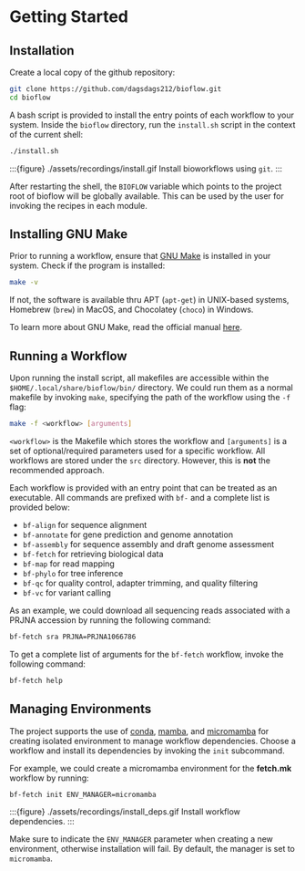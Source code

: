 # Getting Started

## Installation

Create a local copy of the github repository:
```bash
git clone https://github.com/dagsdags212/bioflow.git
cd bioflow
```

A bash script is provided to install the entry points of each workflow to your system. Inside the `bioflow` directory, run the `install.sh` script in the context of the current shell:
```bash
./install.sh
```

:::{figure} ./assets/recordings/install.gif
Install bioworkflows using `git`.
:::

After restarting the shell, the `BIOFLOW` variable which points to the project root of bioflow will be globally available. This can be used by the user for invoking the recipes in each module.

## Installing GNU Make

Prior to running a workflow, ensure that [GNU Make](https://www.gnu.org/software/make/) is installed in your system. Check if the program is installed:
```bash
make -v
```

If not, the software is available thru APT (`apt-get`) in UNIX-based systems, Homebrew (`brew`) in MacOS, and Chocolatey (`choco`) in Windows.

To learn more about GNU Make, read the official manual [here](https://www.gnu.org/software/make/manual/make.html).

## Running a Workflow

Upon running the install script, all makefiles are accessible within the `$HOME/.local/share/bioflow/bin/` directory. We could run them as a normal makefile by invoking `make`, specifying the path of the workflow using the `-f` flag:
```bash
make -f <workflow> [arguments]
```

`<workflow>` is the Makefile which stores the workflow and `[arguments]` is a set of optional/required parameters used for a specific workflow. All workflows are stored under the `src` directory. However, this is **not** the recommended approach.

Each workflow is provided with an entry point that can be treated as an executable. All commands are prefixed with `bf-` and a complete list is provided below:

- `bf-align` for sequence alignment
- `bf-annotate` for gene prediction and genome annotation
- `bf-assembly` for sequence assembly and draft genome assessment
- `bf-fetch` for retrieving biological data
- `bf-map` for read mapping
- `bf-phylo` for tree inference
- `bf-qc` for quality control, adapter trimming, and quality filtering
- `bf-vc` for variant calling

As an example, we could download all sequencing reads associated with a PRJNA accession by running the following command:
```bash
bf-fetch sra PRJNA=PRJNA1066786
```

To get a complete list of arguments for the `bf-fetch` workflow, invoke the following command:
```bash
bf-fetch help
```

## Managing Environments

The project supports the use of [conda](https://docs.conda.io/projects/conda/en/latest/user-guide/getting-started.html), [mamba](https://mamba.readthedocs.io/en/latest/user_guide/mamba.html), and [micromamba](https://mamba.readthedocs.io/en/latest/user_guide/micromamba.html) for creating isolated environment to manage workflow dependencies. Choose a workflow and install its dependencies by invoking the `init` subcommand.

For example, we could create a micromamba environment for the **fetch.mk** workflow by running:
```bash
bf-fetch init ENV_MANAGER=micromamba
```

:::{figure} ./assets/recordings/install_deps.gif
Install workflow dependencies.
:::

Make sure to indicate the `ENV_MANAGER` parameter when creating a new environment, otherwise installation will fail. By default, the manager is set to `micromamba`.
